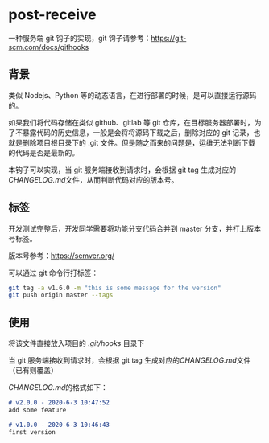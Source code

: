 # post-receive

一种服务端 git 钩子的实现，git 钩子请参考：https://git-scm.com/docs/githooks

## 背景

类似 Nodejs、Python 等的动态语言，在进行部署的时候，是可以直接运行源码的。

如果我们将代码存储在类似 github、gitlab 等 git 仓库，在目标服务器部署时，为了不暴露代码的历史信息，一般是会将将源码下载之后，删除对应的 git 记录，也就是删除项目根目录下的 .git 文件。但是随之而来的问题是，运维无法判断下载的代码是否是最新的。

本钩子可以实现，当 git 服务端接收到请求时，会根据 git tag 生成对应的*CHANGELOG.md*文件，从而判断代码对应的版本号。

## 标签

开发测试完整后，开发同学需要将功能分支代码合并到 master 分支，并打上版本号标签。

版本号参考：https://semver.org/

可以通过 git 命令行打标签：

```sh
git tag -a v1.6.0 -m "this is some message for the version"
git push origin master --tags
```

## 使用

将该文件直接放入项目的 *.git/hooks* 目录下

当 git 服务端接收到请求时，会根据 git tag 生成对应的*CHANGELOG.md*文件（已有则覆盖）

*CHANGELOG.md*的格式如下：

```markdown
# v2.0.0 - 2020-6-3 10:47:52
add some feature

# v1.0.0 - 2020-6-3 10:46:43
first version
```
